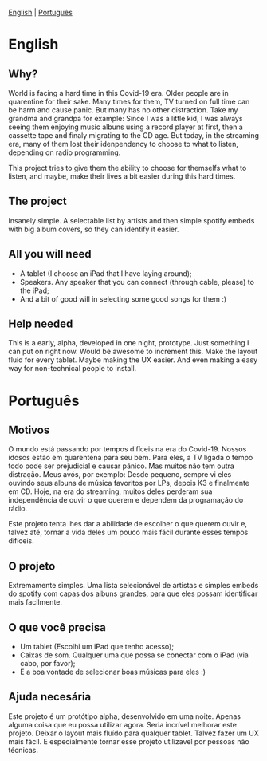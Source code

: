 [English](#english) | [Português](#português)

# English

## Why?
World is facing a hard time in this Covid-19 era. Older people are in quarentine for their sake. Many times for them, TV turned on full time can be harm and cause panic. But many has no other distraction. Take my grandma and grandpa for example: Since I was a little kid, I was always seeing them enjoying music albuns using a record player at first, then a cassette tape and finaly migrating to the CD age. But today, in the streaming era, many of them lost their idenpendency to choose to what to listen, depending on radio programming.  

This project tries to give them the ability to choose for themselfs what to listen, and maybe, make their lives a bit easier during this hard times. 

## The project
Insanely simple. A selectable list by artists and then simple spotify embeds with big album covers, so they can identify it easier. 

## All you will need
* A tablet (I choose an iPad that I have laying around);
* Speakers. Any speaker that you can connect (through cable, please) to the iPad;
* And a bit of good will in selecting some good songs for them :)

## Help needed
This is a early, alpha, developed in one night, prototype. Just something I can put on right now. Would be awesome to increment this. Make the layout fluid for every tablet. Maybe making the UX easier. And even making a easy way for non-technical people to install. 

# Português

## Motivos
O mundo está passando por tempos difíceis na era do Covid-19. Nossos idosos estão em quarentena para seu bem. Para eles, a TV ligada o tempo todo pode ser prejudicial e causar pânico. Mas muitos não tem outra distração. Meus avós, por exemplo: Desde pequeno, sempre vi eles ouvindo seus albuns de música favoritos por LPs, depois K3 e finalmente em CD. Hoje, na era do streaming, muitos deles perderam sua independência de ouvir o que querem e dependem da programação do rádio.

Este projeto tenta lhes dar a abilidade de escolher o que querem ouvir e, talvez até, tornar a vida deles um pouco mais fácil durante esses tempos difíceis. 

## O projeto
Extremamente simples. Uma lista selecionável de artistas e simples embeds do spotify com capas dos albuns grandes, para que eles possam identificar mais facilmente. 

## O que você precisa
* Um tablet (Escolhi um iPad que tenho acesso);
* Caixas de som. Qualquer uma que possa se conectar com o iPad (via cabo, por favor);
* E a boa vontade de selecionar boas músicas para eles :)

## Ajuda necesária
Este projeto é um protótipo alpha, desenvolvido em uma noite. Apenas alguma coisa que eu possa utilizar agora. Seria incrível melhorar este projeto. Deixar o layout mais fluído para qualquer tablet. Talvez fazer um UX mais fácil. E especialmente tornar esse projeto utilizavel por pessoas não técnicas. 